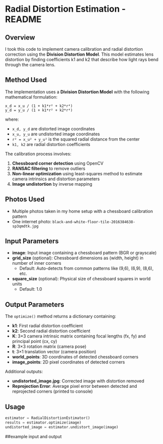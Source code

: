 # Radial Distortion Estimation - README

## Overview

I took this code to implement camera calibration and radial distortion correction using the **Division Distortion Model**. This model estimates lens distortion by finding coefficients k1 and k2 that describe how light rays bend through the camera lens.

## Method Used

The implementation uses a **Division Distortion Model** with the following mathematical formulation:

```
x_d = x_u / (1 + k1*r² + k2*r⁴)
y_d = y_u / (1 + k1*r² + k2*r⁴)
```

where:
- `x_d, y_d` are distorted image coordinates
- `x_u, y_u` are undistorted image coordinates
- `r² = x_u² + y_u²` is the squared radial distance from the center
- `k1, k2` are radial distortion coefficients

The calibration process involves:
1. **Chessboard corner detection** using OpenCV
2. **RANSAC filtering** to remove outliers
3. **Non-linear optimization** using least-squares method to estimate camera intrinsics and distortion parameters
4. **Image undistortion** by inverse mapping

## Photos Used

- Multiple photos taken in my home setup with a chessboard calibration pattern
- One internet photo: `black-and-white-floor-tile-2016384638-sp3qmdtk.jpg`

## Input Parameters

- **image**: Input image containing a chessboard pattern (BGR or grayscale)
- **grid_size** (optional): Chessboard dimensions as (width, height) in number of inner corners
  - Default: Auto-detects from common patterns like (9,6), (6,9), (8,6), etc.
- **square_size** (optional): Physical size of chessboard squares in world units
  - Default: 1.0

## Output Parameters

The `optimize()` method returns a dictionary containing:

- **k1**: First radial distortion coefficient
- **k2**: Second radial distortion coefficient
- **K**: 3×3 camera intrinsic matrix containing focal lengths (fx, fy) and principal point (cx, cy)
- **R**: 3×3 rotation matrix (camera pose)
- **t**: 3×1 translation vector (camera position)
- **world_points**: 3D coordinates of detected chessboard corners
- **image_points**: 2D pixel coordinates of detected corners

Additional outputs:
- **undistorted_image.jpg**: Corrected image with distortion removed
- **Reprojection Error**: Average pixel error between detected and reprojected corners (printed to console)

## Usage

```python
estimator = RadialDistortionEstimator()
results = estimator.optimize(image)
undistorted_image = estimator.undistort_image(image)
```




##example input and output
